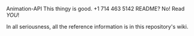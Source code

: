 Animation-API
This thingy is good.
+1 714 463 5142
README?  No!  Read *YOU*!

In all seriousness, all the reference information is in this repository's wiki.
